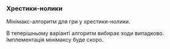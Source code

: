 ### Хрестики-нолики

Мінімакс-алгоритм для гри у хрестики-нолики.

В теперішньому варіанті алгоритм вибирає ходи випадково. Імплементація мінімаксу буде скоро.
